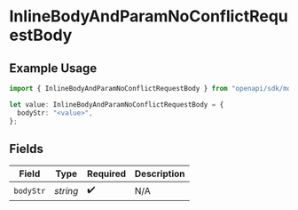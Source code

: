 # InlineBodyAndParamNoConflictRequestBody

## Example Usage

```typescript
import { InlineBodyAndParamNoConflictRequestBody } from "openapi/sdk/models/operations";

let value: InlineBodyAndParamNoConflictRequestBody = {
  bodyStr: "<value>",
};
```

## Fields

| Field              | Type               | Required           | Description        |
| ------------------ | ------------------ | ------------------ | ------------------ |
| `bodyStr`          | *string*           | :heavy_check_mark: | N/A                |